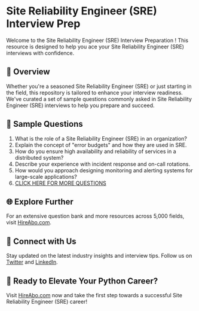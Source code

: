 # Site Reliability Engineer (SRE) Interview Prep

Welcome to the Site Reliability Engineer (SRE) Interview Preparation ! This resource is designed to help you ace your Site Reliability Engineer (SRE) interviews with confidence.

## 🚀 Overview

Whether you're a seasoned Site Reliability Engineer (SRE) or just starting in the field, this repository is tailored to enhance your interview readiness. We've curated a set of sample questions commonly asked in Site Reliability Engineer (SRE) interviews to help you prepare and succeed.

## 📝 Sample Questions

1. What is the role of a Site Reliability Engineer (SRE) in an organization?
2. Explain the concept of "error budgets" and how they are used in SRE.
3. How do you ensure high availability and reliability of services in a distributed system?
4. Describe your experience with incident response and on-call rotations.
5. How would you approach designing monitoring and alerting systems for large-scale applications?
6. [CLICK HERE FOR MORE QUESTIONS](https://hireabo.com/job/0_0_19/Site%20Reliability%20Engineer%20SRE)

## 🌐 Explore Further

For an extensive question bank and more resources across 5,000 fields, visit [HireAbo.com](https://www.hireabo.com).

## 📱 Connect with Us

Stay updated on the latest industry insights and interview tips. Follow us on [Twitter](https://twitter.com/hireabo) and [LinkedIn](https://www.linkedin.com/in/hire-abo-3609972a8/).

## 🚀 Ready to Elevate Your Python Career?

Visit [HireAbo.com](https://www.hireabo.com) now and take the first step towards a successful Site Reliability Engineer (SRE) career!